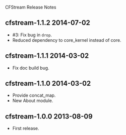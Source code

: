CFStream Release Notes

cfstream-1.1.2 2014-07-02
-------------------------
* #3: Fix bug in `drop`.
* Reduced dependency to core_kernel instead of core.

cfstream-1.1.1 2014-03-02
-------------------------
* Fix doc build bug.

cfstream-1.1.0 2014-03-02
-------------------------
* Provide concat_map.
* New About module.

cfstream-1.0.0 2013-08-09
-------------------------
* First release.
